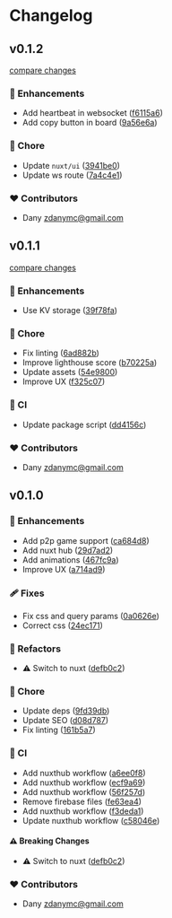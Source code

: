 # Changelog


## v0.1.2

[compare changes](https://github.com/zAlweNy26/ambo/compare/v0.1.1...v0.1.2)

### 🚀 Enhancements

- Add heartbeat in websocket ([f6115a6](https://github.com/zAlweNy26/ambo/commit/f6115a6))
- Add copy button in board ([9a56e6a](https://github.com/zAlweNy26/ambo/commit/9a56e6a))

### 🏡 Chore

- Update `nuxt/ui` ([3941be0](https://github.com/zAlweNy26/ambo/commit/3941be0))
- Update ws route ([7a4c4e1](https://github.com/zAlweNy26/ambo/commit/7a4c4e1))

### ❤️ Contributors

- Dany <zdanymc@gmail.com>

## v0.1.1

[compare changes](https://github.com/zAlweNy26/ambo/compare/v0.1.0...v0.1.1)

### 🚀 Enhancements

- Use KV storage ([39f78fa](https://github.com/zAlweNy26/ambo/commit/39f78fa))

### 🏡 Chore

- Fix linting ([6ad882b](https://github.com/zAlweNy26/ambo/commit/6ad882b))
- Improve lighthouse score ([b70225a](https://github.com/zAlweNy26/ambo/commit/b70225a))
- Update assets ([54e9800](https://github.com/zAlweNy26/ambo/commit/54e9800))
- Improve UX ([f325c07](https://github.com/zAlweNy26/ambo/commit/f325c07))

### 🤖 CI

- Update package script ([dd4156c](https://github.com/zAlweNy26/ambo/commit/dd4156c))

### ❤️ Contributors

- Dany <zdanymc@gmail.com>

## v0.1.0


### 🚀 Enhancements

- Add p2p game support ([ca684d8](https://github.com/zAlweNy26/ambo/commit/ca684d8))
- Add nuxt hub ([29d7ad2](https://github.com/zAlweNy26/ambo/commit/29d7ad2))
- Add animations ([467fc9a](https://github.com/zAlweNy26/ambo/commit/467fc9a))
- Improve UX ([a714ad9](https://github.com/zAlweNy26/ambo/commit/a714ad9))

### 🩹 Fixes

- Fix css and query params ([0a0626e](https://github.com/zAlweNy26/ambo/commit/0a0626e))
- Correct css ([24ec171](https://github.com/zAlweNy26/ambo/commit/24ec171))

### 💅 Refactors

- ⚠️  Switch to nuxt ([defb0c2](https://github.com/zAlweNy26/ambo/commit/defb0c2))

### 🏡 Chore

- Update deps ([9fd39db](https://github.com/zAlweNy26/ambo/commit/9fd39db))
- Update SEO ([d08d787](https://github.com/zAlweNy26/ambo/commit/d08d787))
- Fix linting ([161b5a7](https://github.com/zAlweNy26/ambo/commit/161b5a7))

### 🤖 CI

- Add nuxthub workflow ([a6ee0f8](https://github.com/zAlweNy26/ambo/commit/a6ee0f8))
- Add nuxthub workflow ([ecf9a69](https://github.com/zAlweNy26/ambo/commit/ecf9a69))
- Add nuxthub workflow ([56f257d](https://github.com/zAlweNy26/ambo/commit/56f257d))
- Remove firebase files ([fe63ea4](https://github.com/zAlweNy26/ambo/commit/fe63ea4))
- Add nuxthub workflow ([f3deda1](https://github.com/zAlweNy26/ambo/commit/f3deda1))
- Update nuxthub workflow ([c58046e](https://github.com/zAlweNy26/ambo/commit/c58046e))

#### ⚠️ Breaking Changes

- ⚠️  Switch to nuxt ([defb0c2](https://github.com/zAlweNy26/ambo/commit/defb0c2))

### ❤️ Contributors

- Dany <zdanymc@gmail.com>

